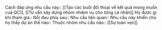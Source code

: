 Cách đáp ứng nhu cầu này:: [[Tạo các buổi đối thoại về kết quả mong muốn cuả QC]], [[Tư vấn xây dựng nhóm nhiệm vụ cho từng cá nhân]]
Họ được gì khi tham gia:: 
Nỗi đau phía sau:: 
Nhu cầu liên quan:: 
Nhu cầu này khiến cho họ thấy dự án thế nào:: 
Thuộc nhóm nhu cầu nào:: [[Sự toàn vẹn]]
